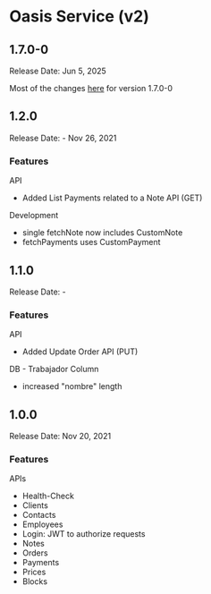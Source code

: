 # Oasis Service (v2)

## 1.7.0-0
Release Date: Jun 5, 2025

Most of the changes [here](oasis-service-scripts/README.md) for version 1.7.0-0

## 1.2.0
Release Date: - Nov 26, 2021
### Features
API
- Added List Payments related to a Note API (GET)

Development
- single fetchNote now includes CustomNote 
- fetchPayments uses CustomPayment

## 1.1.0
Release Date: -
### Features
API
- Added Update Order API (PUT)

DB - Trabajador Column
- increased "nombre" length

## 1.0.0
Release Date: Nov 20, 2021
### Features
APIs
  - Health-Check
  - Clients
  - Contacts
  - Employees
  - Login: JWT to authorize requests
  - Notes
  - Orders
  - Payments
  - Prices
  - Blocks
